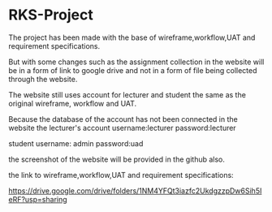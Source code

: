 # RKS-Project
The project has been made with the base of wireframe,workflow,UAT and requirement specifications.

But with some changes such as the assignment collection in the website will be in a form of link to google drive and not in a form of file being collected through the website.

The website still uses account for lecturer and student the same as the original wireframe, workflow and UAT.

Because the database of the account has not been connected in the website the lecturer's account username:lecturer password:lecturer

student username: admin password:uad

the screenshot of the website will be provided in the github also.

the link to wireframe,workflow,UAT and requirement specifications: 

https://drive.google.com/drive/folders/1NM4YFQt3iazfc2UkdgzzpDw6Sih5IeRF?usp=sharing


